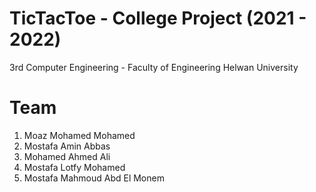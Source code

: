 # TicTacToe - College Project (2021 - 2022)
3rd Computer Engineering - Faculty of Engineering Helwan University

# Team
1. Moaz Mohamed Mohamed
2. Mostafa Amin Abbas
3. Mohamed Ahmed Ali
4. Mostafa Lotfy Mohamed
5. Mostafa Mahmoud Abd El Monem
